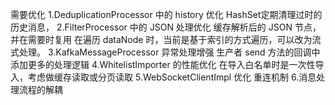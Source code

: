 需要优化
1.DeduplicationProcessor 中的 history 优化
    HashSet定期清理过时的历史消息，
2.FilterProcessor 中的 JSON 处理优化
    缓存解析后的 JSON 节点，并在需要时复用
    在遍历 dataNode 时，当前是基于索引的方式遍历，可以改为流式处理。
3.KafkaMessageProcessor 异常处理增强
    生产者 send 方法的回调中添加更多的处理逻辑
4.WhitelistImporter 的性能优化
    在导入白名单时是一次性导入，考虑做缓存读取或分页读取
5.WebSocketClientImpl 优化
    重连机制
6.消息处理流程的解耦